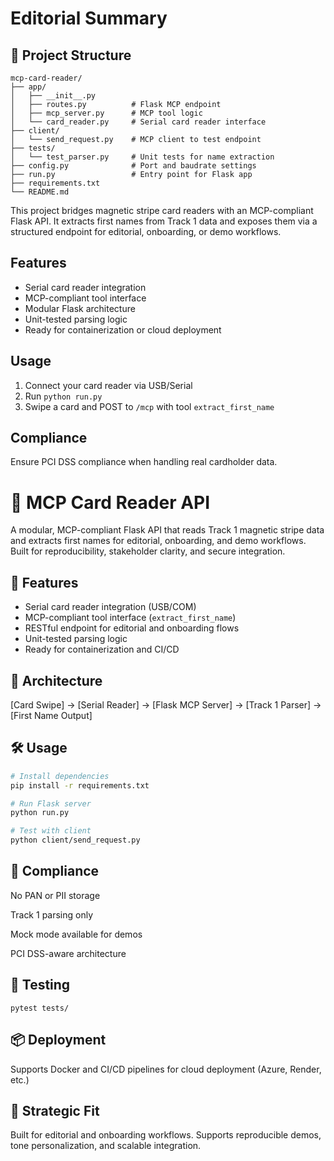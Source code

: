 
# Editorial Summary

## 🧱 Project Structure
```
mcp-card-reader/
├── app/
│   ├── __init__.py
│   ├── routes.py          # Flask MCP endpoint
│   ├── mcp_server.py      # MCP tool logic
│   └── card_reader.py     # Serial card reader interface
├── client/
│   └── send_request.py    # MCP client to test endpoint
├── tests/
│   └── test_parser.py     # Unit tests for name extraction
├── config.py              # Port and baudrate settings
├── run.py                 # Entry point for Flask app
├── requirements.txt
└── README.md
```

This project bridges magnetic stripe card readers with an MCP-compliant Flask API. It extracts first names from Track 1 data and exposes them via a structured endpoint for editorial, onboarding, or demo workflows.

## Features
- Serial card reader integration
- MCP-compliant tool interface
- Modular Flask architecture
- Unit-tested parsing logic
- Ready for containerization or cloud deployment

## Usage
1. Connect your card reader via USB/Serial
2. Run `python run.py`
3. Swipe a card and POST to `/mcp` with tool `extract_first_name`

## Compliance
Ensure PCI DSS compliance when handling real cardholder data.


# 🧠 MCP Card Reader API

A modular, MCP-compliant Flask API that reads Track 1 magnetic stripe data and extracts first names for editorial, onboarding, and demo workflows. Built for reproducibility, stakeholder clarity, and secure integration.

## 🚀 Features
- Serial card reader integration (USB/COM)
- MCP-compliant tool interface (`extract_first_name`)
- RESTful endpoint for editorial and onboarding flows
- Unit-tested parsing logic
- Ready for containerization and CI/CD

## 🧩 Architecture
[Card Swipe] → [Serial Reader] → [Flask MCP Server] → [Track 1 Parser] → [First Name Output]


## 🛠 Usage
```bash
# Install dependencies
pip install -r requirements.txt

# Run Flask server
python run.py

# Test with client
python client/send_request.py
```

## 🔐 Compliance

No PAN or PII storage

Track 1 parsing only

Mock mode available for demos

PCI DSS-aware architecture

## 🧪 Testing

```
pytest tests/

```

## 📦 Deployment
Supports Docker and CI/CD pipelines for cloud deployment (Azure, Render, etc.)

## 🧠 Strategic Fit
Built for editorial and onboarding workflows. Supports reproducible demos, tone personalization, and scalable integration.




